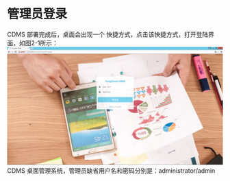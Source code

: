 # **管理员登录**

CDMS 部署完成后，桌面会出现一个 快捷方式，点击该快捷方式，打开登陆界面，如图2-1所示：![](/assets/登录界面.jpg)CDMS 桌面管理系统，管理员缺省用户名和密码分别是：administrator/admin



